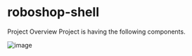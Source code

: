 # roboshop-shell

Project Overview
Project is having the following components.

![image](https://github.com/dpathim/roboshop-shell/assets/129566020/ebcb385f-c3cb-4724-b4a3-7cb27229bc62)

